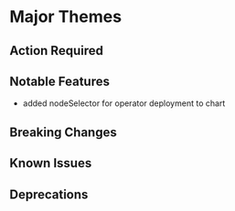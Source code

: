 # Major Themes

## Action Required

## Notable Features
- added nodeSelector for operator deployment to chart

## Breaking Changes

## Known Issues

## Deprecations

